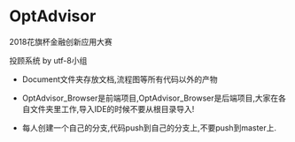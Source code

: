 # OptAdvisor
2018花旗杯金融创新应用大赛

投顾系统 by utf-8小组

- Document文件夹存放文档,流程图等所有代码以外的产物

- OptAdvisor_Browser是前端项目,OptAdvisor_Browser是后端项目,大家在各自文件夹里工作,导入IDE的时候不要从根目录导入!
- 每人创建一个自己的分支,代码push到自己的分支上,不要push到master上.